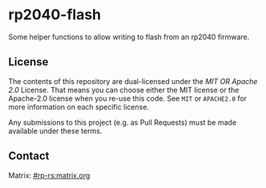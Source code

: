 # rp2040-flash

Some helper functions to allow writing to flash from an rp2040 firmware.

## License

The contents of this repository are dual-licensed under the _MIT OR Apache
2.0_ License. That means you can choose either the MIT license or the
Apache-2.0 license when you re-use this code. See `MIT` or `APACHE2.0` for more
information on each specific license.

Any submissions to this project (e.g. as Pull Requests) must be made available
under these terms.

## Contact

Matrix: [#rp-rs:matrix.org](https://matrix.to/#/#rp-rs:matrix.org)
